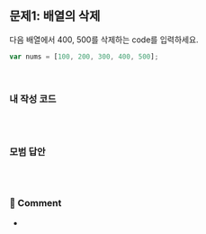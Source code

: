 ## 문제1: 배열의 삭제

다음 배열에서 400, 500를 삭제하는 code를 입력하세요.

```js
var nums = [100, 200, 300, 400, 500];
```

<br/>

### 내 작성 코드

```js

```

<br/>

### 모범 답안

```js

```

<br/>

### 💬 Comment

-

<br/>
